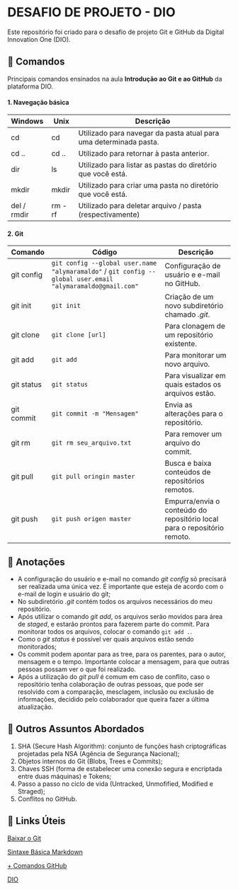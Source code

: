 

# DESAFIO DE PROJETO -  DIO

Este repositório foi criado para o desafio de projeto Git e GitHub da Digital Innovation One (DIO).



## :key: Comandos  

Principais comandos ensinados na aula **Introdução ao Git e ao GitHub** da plataforma DIO.

####       1. Navegação básica

| Windows     | Unix   | Descrição                                                    |
| :---------- | ------ | ------------------------------------------------------------ |
| cd          | cd     | Utilizado para navegar da pasta atual para uma determinada pasta. |
| cd ..       | cd ..  | Utilizado para retornar à pasta anterior.                    |
| dir         | ls     | Utilizado para listar as pastas do diretório que você está.  |
| mkdir       | mkdir  | Utilizado para criar uma pasta no diretório que você está.   |
| del / rmdir | rm -rf | Utilizado para deletar arquivo / pasta (respectivamente)     |



####       2. Git

| Comando    | Código                                                       | Descrição                                                    |
| ---------- | ------------------------------------------------------------ | ------------------------------------------------------------ |
| git config | `git config --global user.name "alymaramaldo"`  / `git config --global user.email "alymaramaldo@gmail.com"` | Configuração de usuário e e-mail no GitHub.                  |
| git init   | `git init`                                                   | Criação de um novo subdiretório chamado *.git*.              |
| git clone  | `git clone [url]`                                            | Para clonagem de um repositório existente.                   |
| git add    | `git add`                                                    | Para monitorar um novo arquivo.                              |
| git status | `git status`                                                 | Para visualizar em quais estados os arquivos estão.          |
| git commit | `git commit -m "Mensagem"`                                   | Envia as alterações para o repositório.                      |
| git rm     | `git rm seu_arquivo.txt `                                    | Para remover um arquivo do commit.                           |
| git pull   | `git pull oringin master `                                   | Busca e baixa conteúdos de repositórios remotos.             |
| git push   | `git push origen master`                                     | Empurra/envia o conteúdo do repositório local para o repositório remoto. |





## :memo: Anotações

- A configuração do usuário e e-mail no comando *git config* só precisará ser realizada uma única vez. É importante que esteja de acordo com o e-mail de login e usuário do git;
- No subdiretório *.git* contém todos os arquivos necessários do meu repositório.
- Após utilizar o comando *git add*,  os arquivos serão movidos para área de *staged*, e estarão prontos para fazerem parte do commit. Para monitorar todos os arquivos, colocar o comando `git add .`.
- Como o *git status* é possível ver quais arquivos estão sendo monitorados;
- Os commit podem apontar para as tree, para os parentes, para o autor, mensagem e o tempo. Importante colocar a mensagem, para que outras pessoas possam ver o que foi realizado.
- Após a utilização do *git pull* é comum em caso de conflito, caso o repositório tenha colaboração de outras pessoas, que pode ser resolvido com a comparação, mesclagem, inclusão ou exclusão de informações, decidido pelo colaborador que queira fazer a última atualização.





## :dart: Outros Assuntos Abordados

1. SHA (Secure Hash Algorithm): conjunto de funções hash criptográficas projetadas pela NSA (Agência de Segurança Nacional);
2. Objetos internos do Git (Blobs, Trees e Commits);
3. Chaves SSH (forma de estabelecer uma conexão segura e encriptada entre duas máquinas) e Tokens;
4. Passo a passo no ciclo de vida (Untracked, Unmofified, Modified e Straged);
5. Conflitos no GitHub.





## :link: Links Úteis 

[Baixar o Git](https://git-scm.com/)

[Sintaxe Básica Markdown](https://www.markdownguide.org/basic-syntax/)

[+ Comandos GitHub](https://comandosgit.github.io/)

[DIO](https://web.dio.me/)
